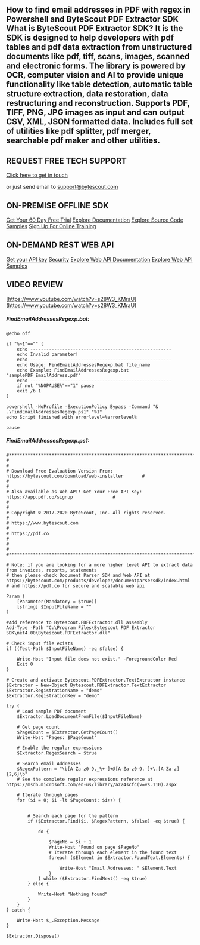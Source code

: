 ## How to find email addresses in PDF with regex in Powershell and ByteScout PDF Extractor SDK What is ByteScout PDF Extractor SDK? It is the SDK is designed to help developers with pdf tables and pdf data extraction from unstructured documents like pdf, tiff, scans, images, scanned and electronic forms. The library is powered by OCR, computer vision and AI to provide unique functionality like table detection, automatic table structure extraction, data restoration, data restructuring and reconstruction. Supports PDF, TIFF, PNG, JPG images as input and can output CSV, XML, JSON formatted data. Includes full set of utilities like pdf splitter, pdf merger, searchable pdf maker and other utilities.

## REQUEST FREE TECH SUPPORT

[Click here to get in touch](https://bytescout.zendesk.com/hc/en-us/requests/new?subject=ByteScout%20PDF%20Extractor%20SDK%20Question)

or just send email to [support@bytescout.com](mailto:support@bytescout.com?subject=ByteScout%20PDF%20Extractor%20SDK%20Question) 

## ON-PREMISE OFFLINE SDK 

[Get Your 60 Day Free Trial](https://bytescout.com/download/web-installer?utm_source=github-readme)
[Explore Documentation](https://bytescout.com/documentation/index.html?utm_source=github-readme)
[Explore Source Code Samples](https://github.com/bytescout/ByteScout-SDK-SourceCode/)
[Sign Up For Online Training](https://academy.bytescout.com/)


## ON-DEMAND REST WEB API

[Get your API key](https://app.pdf.co/signup?utm_source=github-readme)
[Security](https://pdf.co/security)
[Explore Web API Documentation](https://apidocs.pdf.co?utm_source=github-readme)
[Explore Web API Samples](https://github.com/bytescout/ByteScout-SDK-SourceCode/tree/master/PDF.co%20Web%20API)

## VIDEO REVIEW

[https://www.youtube.com/watch?v=s28W3_KMraU](https://www.youtube.com/watch?v=s28W3_KMraU)




<!-- code block begin -->

##### **FindEmailAddressesRegexp.bat:**
    
```
@echo off

if "%~1"=="" (
	echo -----------------------------------------------------
	echo Invalid parameter!
	echo -----------------------------------------------------
	echo Usage: FindEmailAddressesRegexp.bat file_name
	echo Example: FindEmailAddressesRegexp.bat "samplePDF_EmailAddress.pdf"
	echo -----------------------------------------------------
	if not "%NOPAUSE%"=="1" pause
	exit /b 1
)

powershell -NoProfile -ExecutionPolicy Bypass -Command "& .\FindEmailAddressesRegexp.ps1" "%1"
echo Script finished with errorlevel=%errorlevel%

pause
```

<!-- code block end -->    

<!-- code block begin -->

##### **FindEmailAddressesRegexp.ps1:**
    
```
#*******************************************************************************************#
#                                                                                           #
# Download Free Evaluation Version From: https://bytescout.com/download/web-installer       #
#                                                                                           #
# Also available as Web API! Get Your Free API Key: https://app.pdf.co/signup               #
#                                                                                           #
# Copyright © 2017-2020 ByteScout, Inc. All rights reserved.                                #
# https://www.bytescout.com                                                                 #
# https://pdf.co                                                                            #
#                                                                                           #
#*******************************************************************************************#

# Note: if you are looking for a more higher level API to extract data from invoices, reports, statements
# then please check Document Parser SDK and Web API at https://bytescout.com/products/developer/documentparsersdk/index.html
# and https://pdf.co for secure and scalable web api

Param (
    [Parameter(Mandatory = $true)]
    [string] $InputFileName = ""
)

#Add reference to Bytescout.PDFExtractor.dll assembly
Add-Type -Path "C:\Program Files\Bytescout PDF Extractor SDK\net4.00\Bytescout.PDFExtractor.dll"

# Check input file exists
if ((Test-Path $InputFileName) -eq $false) {

    Write-Host "Input file does not exist." -ForegroundColor Red
    Exit 0
}

# Create and activate Bytescout.PDFExtractor.TextExtractor instance
$Extractor = New-Object Bytescout.PDFExtractor.TextExtractor
$Extractor.RegistrationName = "demo"
$Extractor.RegistrationKey = "demo"

try {
    # Load sample PDF document
    $Extractor.LoadDocumentFromFile($InputFileName)

    # Get page count
    $PageCount = $Extractor.GetPageCount()
    Write-Host "Pages: $PageCount"

    # Enable the regular expressions
    $Extractor.RegexSearch = $true
    
    # Search email Addresses
    $RegexPattern = "\b[A-Za-z0-9._%+-]+@[A-Za-z0-9.-]+\.[A-Za-z]{2,6}\b"
    # See the complete regular expressions reference at https://msdn.microsoft.com/en-us/library/az24scfc(v=vs.110).aspx

    # Iterate through pages
    for ($i = 0; $i -lt $PageCount; $i++) {

        
        # Search each page for the pattern
        if ($Extractor.Find($i, $RegexPattern, $false) -eq $true) {

            do {
        
                $PageNo = $i + 1
                Write-Host "Found on page $PageNo"
                # Iterate through each element in the found text
                foreach ($Element in $Extractor.FoundText.Elements) {
                
                    Write-Host "Email Addresses: " $Element.Text
                }
            } while ($Extractor.FindNext() -eq $true)
        } else {

            Write-Host "Nothing found"
        }
    }
} catch {

    Write-Host $_.Exception.Message
}

$Extractor.Dispose()
```

<!-- code block end -->
